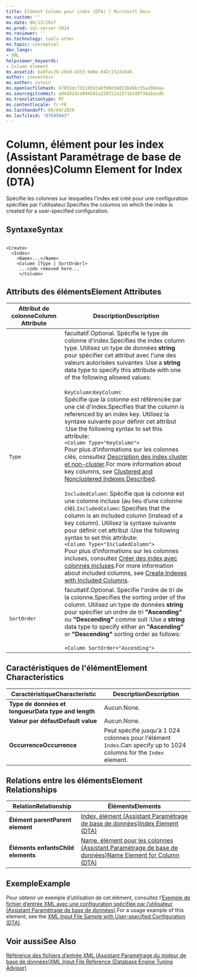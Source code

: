```yaml
---
title: Élément Column pour index (DTA) | Microsoft Docs
ms.custom: ''
ms.date: 06/13/2017
ms.prod: sql-server-2014
ms.reviewer: ''
ms.technology: tools-other
ms.topic: conceptual
dev_langs:
- XML
helpviewer_keywords:
- Column element
ms.assetid: ba9fac20-26bd-4333-940e-842c15241b46
author: stevestein
ms.author: sstein
ms.openlocfilehash: 67853dc7d1193d3a0f80e56023846bc55a20bdaa
ms.sourcegitcommit: ad4d92dce894592a259721a1571b1d8736abacdb
ms.translationtype: MT
ms.contentlocale: fr-FR
ms.lasthandoff: 08/04/2020
ms.locfileid: "87695043"
---
```

# <a name="column-element-for-index-dta"></a><span data-ttu-id="3e116-102">Column, élément pour les index (Assistant Paramétrage de base de données)</span><span class="sxs-lookup"><span data-stu-id="3e116-102">Column Element for Index (DTA)</span></span>
  <span data-ttu-id="3e116-103">Spécifie les colonnes sur lesquelles l'index est créé pour une configuration spécifiée par l'utilisateur.</span><span class="sxs-lookup"><span data-stu-id="3e116-103">Specifies the columns on which the index is created for a user-specified configuration.</span></span>  
  
## <a name="syntax"></a><span data-ttu-id="3e116-104">Syntaxe</span><span class="sxs-lookup"><span data-stu-id="3e116-104">Syntax</span></span>  
  
```  
  
<Create>  
  <Index>  
    <Name>...</Name>  
    <Column [Type | SortOrder]>  
     ...code removed here...  
     </Column>  
```  
  
## <a name="element-attributes"></a><span data-ttu-id="3e116-105">Attributs des éléments</span><span class="sxs-lookup"><span data-stu-id="3e116-105">Element Attributes</span></span>  
  
|<span data-ttu-id="3e116-106">Attribut de colonne</span><span class="sxs-lookup"><span data-stu-id="3e116-106">Column Attribute</span></span>|<span data-ttu-id="3e116-107">Description</span><span class="sxs-lookup"><span data-stu-id="3e116-107">Description</span></span>|  
|----------------------|-----------------|  
|`Type`|<span data-ttu-id="3e116-108">facultatif.</span><span class="sxs-lookup"><span data-stu-id="3e116-108">Optional.</span></span> <span data-ttu-id="3e116-109">Spécifie le type de colonne d'index.</span><span class="sxs-lookup"><span data-stu-id="3e116-109">Specifies the index column type.</span></span> <span data-ttu-id="3e116-110">Utilisez un type de données **string** pour spécifier cet attribut avec l'une des valeurs autorisées suivantes :</span><span class="sxs-lookup"><span data-stu-id="3e116-110">Use a **string** data type to specify this attribute with one of the following allowed values:</span></span><br /><br /> <span data-ttu-id="3e116-111">`KeyColumn`:</span><span class="sxs-lookup"><span data-stu-id="3e116-111">`KeyColumn`:</span></span><br />                  <span data-ttu-id="3e116-112">Spécifie que la colonne est référencée par une clé d'index.</span><span class="sxs-lookup"><span data-stu-id="3e116-112">Specifies that the column is referenced by an index key.</span></span> <span data-ttu-id="3e116-113">Utilisez la syntaxe suivante pour définir cet attribut :</span><span class="sxs-lookup"><span data-stu-id="3e116-113">Use the following syntax to set this attribute:</span></span><br />`<Column Type="KeyColumn">`<br /><span data-ttu-id="3e116-114">Pour plus d’informations sur les colonnes clés, consultez [Description des index cluster et non-cluster](../../relational-databases/indexes/clustered-and-nonclustered-indexes-described.md).</span><span class="sxs-lookup"><span data-stu-id="3e116-114">For more information about key columns, see [Clustered and Nonclustered Indexes Described](../../relational-databases/indexes/clustered-and-nonclustered-indexes-described.md).</span></span><br /><br /> <span data-ttu-id="3e116-115">`IncludedColumn`: Spécifie que la colonne est une colonne incluse (au lieu d’une colonne clé).</span><span class="sxs-lookup"><span data-stu-id="3e116-115">`IncludedColumn`: Specifies that the column is an included column (instead of a key column).</span></span> <span data-ttu-id="3e116-116">Utilisez la syntaxe suivante pour définir cet attribut :</span><span class="sxs-lookup"><span data-stu-id="3e116-116">Use the following syntax to set this attribute:</span></span><br />`<Column Type="IncludedColumn">`<br /><span data-ttu-id="3e116-117">Pour plus d’informations sur les colonnes incluses, consultez [Créer des index avec colonnes incluses](../../relational-databases/indexes/create-indexes-with-included-columns.md).</span><span class="sxs-lookup"><span data-stu-id="3e116-117">For more information about included columns, see [Create Indexes with Included Columns](../../relational-databases/indexes/create-indexes-with-included-columns.md).</span></span>|  
|`SortOrder`|<span data-ttu-id="3e116-118">facultatif.</span><span class="sxs-lookup"><span data-stu-id="3e116-118">Optional.</span></span> <span data-ttu-id="3e116-119">Spécifie l'ordre de tri de la colonne.</span><span class="sxs-lookup"><span data-stu-id="3e116-119">Specifies the sorting order of the column.</span></span> <span data-ttu-id="3e116-120">Utilisez un type de données **string** pour spécifier un ordre de tri **"Ascending"** ou **"Descending"** comme suit :</span><span class="sxs-lookup"><span data-stu-id="3e116-120">Use a **string** data type to specify either an **"Ascending"** or **"Descending"** sorting order as follows:</span></span><br /><br /> `<Column SortOrder="Ascending">`|  
  
## <a name="element-characteristics"></a><span data-ttu-id="3e116-121">Caractéristiques de l'élément</span><span class="sxs-lookup"><span data-stu-id="3e116-121">Element Characteristics</span></span>  
  
|<span data-ttu-id="3e116-122">Caractéristique</span><span class="sxs-lookup"><span data-stu-id="3e116-122">Characteristic</span></span>|<span data-ttu-id="3e116-123">Description</span><span class="sxs-lookup"><span data-stu-id="3e116-123">Description</span></span>|  
|--------------------|-----------------|  
|<span data-ttu-id="3e116-124">**Type de données et longueur**</span><span class="sxs-lookup"><span data-stu-id="3e116-124">**Data type and length**</span></span>|<span data-ttu-id="3e116-125">Aucun.</span><span class="sxs-lookup"><span data-stu-id="3e116-125">None.</span></span>|  
|<span data-ttu-id="3e116-126">**Valeur par défaut**</span><span class="sxs-lookup"><span data-stu-id="3e116-126">**Default value**</span></span>|<span data-ttu-id="3e116-127">Aucun.</span><span class="sxs-lookup"><span data-stu-id="3e116-127">None.</span></span>|  
|<span data-ttu-id="3e116-128">**Occurrence**</span><span class="sxs-lookup"><span data-stu-id="3e116-128">**Occurrence**</span></span>|<span data-ttu-id="3e116-129">Peut spécifié jusqu'à 1 024 colonnes pour l'élément `Index`.</span><span class="sxs-lookup"><span data-stu-id="3e116-129">Can specify up to 1024 columns for the `Index` element.</span></span>|  
  
## <a name="element-relationships"></a><span data-ttu-id="3e116-130">Relations entre les éléments</span><span class="sxs-lookup"><span data-stu-id="3e116-130">Element Relationships</span></span>  
  
|<span data-ttu-id="3e116-131">Relation</span><span class="sxs-lookup"><span data-stu-id="3e116-131">Relationship</span></span>|<span data-ttu-id="3e116-132">Éléments</span><span class="sxs-lookup"><span data-stu-id="3e116-132">Elements</span></span>|  
|------------------|--------------|  
|<span data-ttu-id="3e116-133">**Élément parent**</span><span class="sxs-lookup"><span data-stu-id="3e116-133">**Parent element**</span></span>|[<span data-ttu-id="3e116-134">Index, élément &#40;Assistant Paramétrage de base de données&#41;</span><span class="sxs-lookup"><span data-stu-id="3e116-134">Index Element &#40;DTA&#41;</span></span>](index-element-dta.md)|  
|<span data-ttu-id="3e116-135">**Éléments enfants**</span><span class="sxs-lookup"><span data-stu-id="3e116-135">**Child elements**</span></span>|[<span data-ttu-id="3e116-136">Name, élément pour les colonnes &#40;Assistant Paramétrage de base de données&#41;</span><span class="sxs-lookup"><span data-stu-id="3e116-136">Name Element for Column &#40;DTA&#41;</span></span>](name-element-for-column-dta.md)|  
  
## <a name="example"></a><span data-ttu-id="3e116-137">Exemple</span><span class="sxs-lookup"><span data-stu-id="3e116-137">Example</span></span>  
 <span data-ttu-id="3e116-138">Pour obtenir un exemple d’utilisation de cet élément, consultez l’[Exemple de fichier d’entrée XML avec une configuration spécifiée par l’utilisateur &#40;Assistant Paramétrage de base de données&#41;](xml-input-file-sample-with-user-specified-configuration-dta.md).</span><span class="sxs-lookup"><span data-stu-id="3e116-138">For a usage example of this element, see the [XML Input File Sample with User-specified Configuration &#40;DTA&#41;](xml-input-file-sample-with-user-specified-configuration-dta.md).</span></span>  
  
## <a name="see-also"></a><span data-ttu-id="3e116-139">Voir aussi</span><span class="sxs-lookup"><span data-stu-id="3e116-139">See Also</span></span>  
 [<span data-ttu-id="3e116-140">Référence des fichiers d’entrée XML &#40;Assistant Paramétrage du moteur de base de données&#41;</span><span class="sxs-lookup"><span data-stu-id="3e116-140">XML Input File Reference &#40;Database Engine Tuning Advisor&#41;</span></span>](xml-input-file-reference-database-engine-tuning-advisor.md)  
  
  
